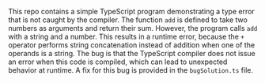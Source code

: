 This repo contains a simple TypeScript program demonstrating a type error that is not caught by the compiler. The function `add` is defined to take two numbers as arguments and return their sum. However, the program calls `add` with a string and a number. This results in a runtime error, because the `+` operator performs string concatenation instead of addition when one of the operands is a string. The bug is that the TypeScript compiler does not issue an error when this code is compiled, which can lead to unexpected behavior at runtime. A fix for this bug is provided in the `bugSolution.ts` file.